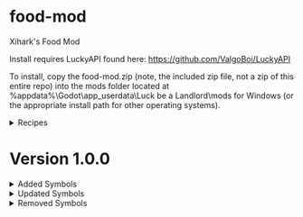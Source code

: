 # food-mod
 Xihark's Food Mod

Install requires LuckyAPI found here: https://github.com/ValgoBoi/LuckyAPI

To install, copy the food-mod.zip (note, the included zip file, not a zip of this entire repo) into the mods folder located at %appdata%\Godot\app_userdata\Luck be a Landlord\mods for Windows (or the appropriate install path for other operating systems).

<details>
<summary>Recipes</summary>
- Any fruit (except Coconut) + Sugar = Jam (unique for each fruit)
- Bread + Cheese + Meat = Sandwich
</details>

# Version 1.0.0
<details>
<summary>Added Symbols</summary>
- ![Baker](/food-mod/symbols/Baker.png) Baker
    - Uncommon
    - Value: 2
    - Transforms adjacent ![Wheat](/food-mod/symbols/Wheat.png) into ![Bread](/food-mod/symbols/Bread.png)
- ![Bread](/food-mod/symbols/Bread.png) Bread
    - Uncommon
    - Value: 2
- ![Connoisseur](/food-mod/symbols/Connoisseur.png)
    - Rare
    - Value: 2
    - Destroys certain adjacent food symbols. Permanently gives coin equal to the value of symbols destroyed this way.
- ![Apple Jam](/food-mod/symbols/Jam-Apple.png)
    - Rare
    - Value: 4
- ![Banana Jam](/food-mod/symbols/Jam-Banana.png)
    - Common
    - Value: 2
- ![Cherry Jam](/food-mod/symbols/Jam-Cherry.png)
    - Common
    - Value: 2
- ![Coconut Jam](/food-mod/symbols/Jam-Coconut.png)
    - Uncommon
    - Value: 3
- ![Orange Jam](/food-mod/symbols/Jam-Orange.png)
    - Uncommon
    - Value: 3
- ![Peach Jam](/food-mod/symbols/Jam-Peach.png)
    - Uncommon
    - Value: 3
- ![Strawberry Jam](/food-mod/symbols/Jam-Strawberry.png)
    - Rare
    - Value: 4
- ![Watermelon Jam](/food-mod/symbols/Jam-Watermelon.png)
    - Very Rare
    - Value: 6
- ![Meat](/food-mod/symbols/Meat.png)
    - Uncommon
    - Value: 2
- ![Sandwich](/food-mod/symbols/Sandwich.png)
    - Rare
    - Value: 6
- ![Sugar](/food-mod/symbols/Sugar.png)
    - Common
    - Value: 1
- ![Wheat](/food-mod/symbols/Wheat.png)
    - Common
    - Value: 1
</details>
<details>
<summary>Updated Symbols</summary>
Items without details have had groups and/or description updates only (but are affected by other symbols).
- ![Apple](https://static.wikia.nocookie.net/luck-be-a-landlord/images/7/7d/Apple.png/revision/latest/scale-to-width-down/24?cb=20210224153603)
- ![Banana](https://static.wikia.nocookie.net/luck-be-a-landlord/images/6/69/Banana.png/revision/latest/scale-to-width-down/24?cb=20210224153605)
- ![Cheese](https://static.wikia.nocookie.net/luck-be-a-landlord/images/a/a5/Cheese.png/revision/latest/scale-to-width-down/24?cb=20210224153617)
- ![Chef](/food-mod/symbols/Chef.png)
    - Now uncommon instead of rare.
    - Previous effects have been replaced with: "Uses a combination of ingredients to create more valuable symbols."
- ![Cherry](https://static.wikia.nocookie.net/luck-be-a-landlord/images/2/20/Cherry.png/revision/latest/scale-to-width-down/24?cb=20210821153039)
- ![Coconut Half](https://static.wikia.nocookie.net/luck-be-a-landlord/images/3/3c/Coconut_Half.png/revision/latest/scale-to-width-down/24?cb=20210301034602)
- ![Martini](https://static.wikia.nocookie.net/luck-be-a-landlord/images/1/10/Martini.png/revision/latest/scale-to-width-down/24?cb=20210224153659)
- ![Omelette](https://static.wikia.nocookie.net/luck-be-a-landlord/images/2/23/Omelette.png/revision/latest/scale-to-width-down/24?cb=20210224153712)
- ![Orange](https://static.wikia.nocookie.net/luck-be-a-landlord/images/4/43/Orange.png/revision/latest/scale-to-width-down/24?cb=20210224153713)
- ![Peach](https://static.wikia.nocookie.net/luck-be-a-landlord/images/e/e2/Peach.png/revision/latest/scale-to-width-down/24?cb=20210224153716)
- ![Strawberry](https://static.wikia.nocookie.net/luck-be-a-landlord/images/6/6d/Strawberry.png/revision/latest/scale-to-width-down/24?cb=20210224153832)
- ![Sun](https://static.wikia.nocookie.net/luck-be-a-landlord/images/6/61/Sun.png/revision/latest/scale-to-width-down/24?cb=20210224153833)
    - Now additionally buffs wheat.
- ![Watermelon](https://static.wikia.nocookie.net/luck-be-a-landlord/images/0/06/Watermelon.png/revision/latest/scale-to-width-down/24?cb=20210224153841)
- ![Wine](https://static.wikia.nocookie.net/luck-be-a-landlord/images/6/69/Wine.png/revision/latest/scale-to-width-down/24?cb=20210224153843)
</details>
<details>
<summary>Removed Symbols</summary>
- ![Crow](https://static.wikia.nocookie.net/luck-be-a-landlord/images/f/fa/Crow.png/revision/latest/scale-to-width-down/24?cb=20210224153626)
- ![Goose](https://static.wikia.nocookie.net/luck-be-a-landlord/images/d/dd/Goose.png/revision/latest/scale-to-width-down/24?cb=20210224153643)
- ![Highlander](https://static.wikia.nocookie.net/luck-be-a-landlord/images/3/34/Highlander.png/revision/latest/scale-to-width-down/24?cb=20210813171537)
- ![Magpie](https://static.wikia.nocookie.net/luck-be-a-landlord/images/1/17/Magpie.png/revision/latest/scale-to-width-down/24?cb=20210224153658)
- ![Void Fruit](https://static.wikia.nocookie.net/luck-be-a-landlord/images/3/33/Void_Fruit.png/revision/latest/scale-to-width-down/24?cb=20210611173611)
</details>